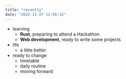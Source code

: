 ```yaml
---
title: "recently"
date: "2022-11-27 11:56:32"
---
```


- learning
  - **Rust**, preparing to attend a Hackathon
  - **Web development**, ready to write some projects
- life
  - a little better
- ready to change
  - timetable
  - daily routine
  - moving forward